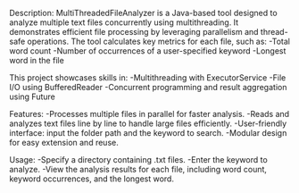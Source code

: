 Description:
MultiThreadedFileAnalyzer is a Java-based tool designed to analyze multiple text files concurrently using multithreading. It demonstrates efficient file processing by leveraging parallelism and thread-safe operations. The tool calculates key metrics for each file, such as:
-Total word count
-Number of occurrences of a user-specified keyword
-Longest word in the file

This project showcases skills in:
-Multithreading with ExecutorService
-File I/O using BufferedReader
-Concurrent programming and result aggregation using Future

Features:
-Processes multiple files in parallel for faster analysis.
-Reads and analyzes text files line by line to handle large files efficiently.
-User-friendly interface: input the folder path and the keyword to search.
-Modular design for easy extension and reuse.

Usage:
-Specify a directory containing .txt files.
-Enter the keyword to analyze.
-View the analysis results for each file, including word count, keyword occurrences, and the longest word.
